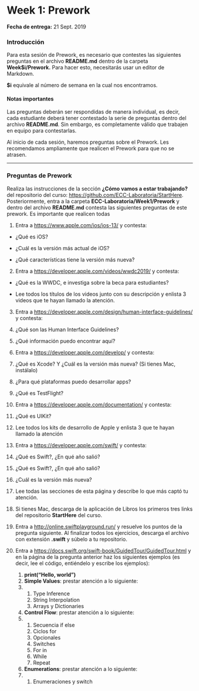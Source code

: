 # Week 1: Prework

**Fecha de entrega:** 21 Sept. 2019 

### Introducción 

Para esta sesión de Prework, es necesario que contestes las siguientes preguntas en el archivo **README.md** dentro de la carpeta **Week$i/Prework.** Para hacer esto, necesitarás usar un editor de Markdown. 

**$i** equivale al número de semana en la cual nos encontramos. 

#### **Notas importantes** 

Las preguntas deberán ser respondidas de manera individual, es decir, cada estudiante deberá tener contestado la serie de preguntas dentro del  archivo **README.md**. Sin embargo, es completamente válido que trabajen en equipo para contestarlas. 

Al inicio de cada sesión, haremos preguntas sobre el Prework. Les recomendamos ampliamente que realicen el Prework para que no se atrasen. 

---

### Preguntas de Prework 

Realiza las instrucciones de la sección **¿Cómo vamos a estar trabajando?** del repositorio del curso: https://github.com/ECC-Laboratoria/StartHere. Posteriormente, entra a la carpeta **ECC-Laboratoria/Week1/Prework** y dentro del archivo **README.md** contesta las siguientes preguntas de este prework. Es importante que realicen todas 



1. Entra a https://www.apple.com/ios/ios-13/ y contesta:

  - ¿Qué es iOS?

  - ¿Cuál es la versión más actual de iOS?

  - ¿Qué características tiene la versión más nueva?

2. Entra a https://developer.apple.com/videos/wwdc2019/ y contesta: 

  - ¿Qué es la WWDC, e investiga sobre la beca para estudiantes?

  - Lee todos los títulos de los videos junto con su descripción y enlista 3 videos que te hayan llamado la atención. 

3. Entra a https://developer.apple.com/design/human-interface-guidelines/ y contesta: 

  1. ¿Qué son las Human Interface Guidelines?

  2. ¿Qué información puedo encontrar aquí?

4. Entra a https://developer.apple.com/develop/ y contesta: 

  1. ¿Qué es Xcode? Y ¿Cuál es la versión más nueva? (Si tienes Mac, instálalo) 

  2. ¿Para qué plataformas puedo desarrollar apps?

  3. ¿Qué es TestFlight?

5. Entra a https://developer.apple.com/documentation/ y contesta: 

  1. ¿Qué es UIKit?

  2. Lee todos los kits de desarrollo de Apple y enlista 3 que te hayan llamado la atención

6. Entra a https://developer.apple.com/swift/ y contesta: 

  1. ¿Qué es Swift?, ¿En qué año salió?
  2. ¿Qué es Swift?, ¿En qué año salió?

  2. ¿Cuál es la versión más nueva?

  3. Lee todas las secciones de esta página y describe lo que más captó tu atención. 

7. Si tienes Mac, descarga de la aplicación de Libros los primeros tres links del repositorio **StartHere** del curso. 

8. Entra a http://online.swiftplayground.run/ y resuelve los puntos de la pregunta siguiente. Al finalizar todos los ejercicios, descarga el archivo con extensión **.swift** y súbelo a tu repositorio.

9. Entra a https://docs.swift.org/swift-book/GuidedTour/GuidedTour.html y en la página de la pregunta anterior haz los siguientes ejemplos (es decir, lee el código, entiéndelo y escribe los ejemplos): 

   1. **print(“Hello, world”)** 
   2. **Simple Values**: prestar atención a lo siguiente: 
   3. 1. Type Inference 
      2. String Interpolation
      3. Arrays y Dictionaries 
   4. **Control Flow**: prestar atención a lo siguiente:
   5. 1. Secuencia if else 
      2. Ciclos for 
      3. Opcionales 
      4. Switches 
      5. For in 
      6. While 
      7. Repeat
   6. **Enumerations**: prestar atención a lo siguiente:
   7. 1. Enumeraciones y switch 

